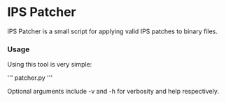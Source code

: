 # IPS Patcher

IPS Patcher is a small script for applying valid IPS patches to binary files. 

### Usage

Using this tool is very simple:

'''
patcher.py <patch> <file> <output>
'''

Optional arguments include -v and -h for verbosity and help respectively.
